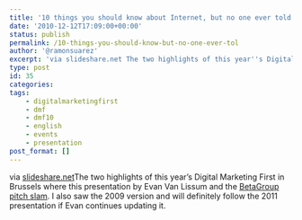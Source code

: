 ```yaml
---
title: '10 things you should know about Internet, but no one ever told you-2010 version'
date: '2010-12-12T17:09:00+00:00'
status: publish
permalink: /10-things-you-should-know-but-no-one-ever-tol
author: '@ramonsuarez'
excerpt: 'via slideshare.net The two highlights of this year''s Digital Marketing First in Brussels where this presentation by Evan Van Lissum and the BetaGroup pitch slam. I also saw the 2009 version and will definitely follow the 2011 presentation if Evan ...'
type: post
id: 35
categories:
tags:
    - digitalmarketingfirst
    - dmf
    - dmf10
    - english
    - events
    - presentation
post_format: []
---
```

via [slideshare.net](http://www.slideshare.net/Hotei/10things2010)The two highlights of this year’s Digital Marketing First in Brussels where this presentation by Evan Van Lissum and the [BetaGroup pitch slam](https://spideroak.com/download/referral/0dee7aede1b4ad45dc2c60c457828813). I also saw the 2009 version and will definitely follow the 2011 presentation if Evan continues updating it.

